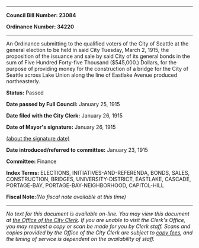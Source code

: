 

********

**Council Bill Number: 23084**
   
**Ordinance Number: 34220**
********

 An Ordinance submitting to the qualified voters of the City of Seattle at the general election to be held in said City Tuesday, March 2, 1915, the proposition of the issuance and sale by said City of its general bonds in the sum of Five Hundred Forty-five Thousand ($545,000.) Dollars, for the purpose of providing money for the construction of a bridge for the City of Seattle across Lake Union along the line of Eastlake Avenue produced northeasterly.

**Status:** Passed
   
**Date passed by Full Council:** January 25, 1915
   
**Date filed with the City Clerk:** January 26, 1915
   
**Date of Mayor's signature:** January 26, 1915
   
[(about the signature date)](/~public/approvaldate.htm)
   
   
   
**Date introduced/referred to committee:** January 23, 1915
   
**Committee:** Finance
   
   
**Index Terms:** ELECTIONS, INITIATIVES-AND-REFERENDA, BONDS, SALES, CONSTRUCTION, BRIDGES, UNIVERSITY-DISTRICT, EASTLAKE, CASCADE, PORTAGE-BAY, PORTAGE-BAY-NEIGHBORHOOD, CAPITOL-HILL

**Fiscal Note:**_(No fiscal note available at this time)_
********

_No text for this document is available on-line. You may view this document at [the Office of the City Clerk](http://www.seattle.gov/leg/clerk/contactUs.htm). If you are unable to visit the Clerk's Office, you may request a copy or scan be made for you by Clerk staff. Scans and copies provided by the Office of the City Clerk are subject to [copy fees](http://clerk.seattle.gov/~public/clerkfees.htm), and the timing of service is dependent on the availability of staff._

